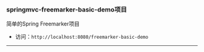 ### springmvc-freemarker-basic-demo项目

简单的Spring Freemarker项目

- 访问：`http://localhost:8080/freemarker-basic-demo`

---
